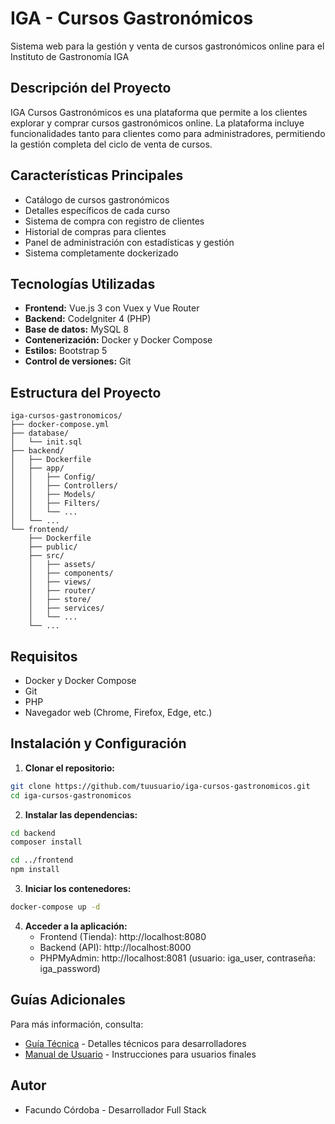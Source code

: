 # IGA - Cursos Gastronómicos

Sistema web para la gestión y venta de cursos gastronómicos online para el Instituto de Gastronomía IGA

## Descripción del Proyecto

IGA Cursos Gastronómicos es una plataforma que permite a los clientes explorar y comprar cursos gastronómicos online. La plataforma incluye funcionalidades tanto para clientes como para administradores, permitiendo la gestión completa del ciclo de venta de cursos.

## Características Principales

- Catálogo de cursos gastronómicos
- Detalles específicos de cada curso
- Sistema de compra con registro de clientes
- Historial de compras para clientes
- Panel de administración con estadísticas y gestión
- Sistema completamente dockerizado

## Tecnologías Utilizadas

- **Frontend:** Vue.js 3 con Vuex y Vue Router
- **Backend:** CodeIgniter 4 (PHP)
- **Base de datos:** MySQL 8
- **Contenerización:** Docker y Docker Compose
- **Estilos:** Bootstrap 5
- **Control de versiones:** Git

## Estructura del Proyecto

```
iga-cursos-gastronomicos/
├── docker-compose.yml
├── database/
│   └── init.sql
├── backend/
│   ├── Dockerfile
│   ├── app/
│   │   ├── Config/
│   │   ├── Controllers/
│   │   ├── Models/
│   │   ├── Filters/
│   │   └── ...
│   └── ...
└── frontend/
    ├── Dockerfile
    ├── public/
    ├── src/
    │   ├── assets/
    │   ├── components/
    │   ├── views/
    │   ├── router/
    │   ├── store/
    │   ├── services/
    │   └── ...
    └── ...
```

## Requisitos

- Docker y Docker Compose
- Git
- PHP
- Navegador web (Chrome, Firefox, Edge, etc.)

## Instalación y Configuración

1. **Clonar el repositorio:**

```bash
git clone https://github.com/tuusuario/iga-cursos-gastronomicos.git
cd iga-cursos-gastronomicos
```

2. **Instalar las dependencias:**

```bash
cd backend
composer install
```

```bash
cd ../frontend
npm install
```

3. **Iniciar los contenedores:**

```bash
docker-compose up -d
```

4. **Acceder a la aplicación:**
   - Frontend (Tienda): http://localhost:8080
   - Backend (API): http://localhost:8000
   - PHPMyAdmin: http://localhost:8081 (usuario: iga_user, contraseña: iga_password)

## Guías Adicionales

Para más información, consulta:

- [Guía Técnica](GUIA_TECNICA.md) - Detalles técnicos para desarrolladores
- [Manual de Usuario](MANUAL_USUARIO.md) - Instrucciones para usuarios finales

## Autor

- Facundo Córdoba - Desarrollador Full Stack
